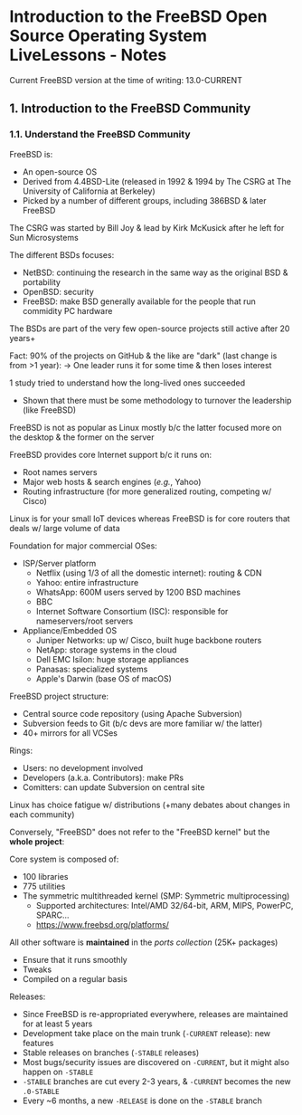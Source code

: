 # Introduction to the FreeBSD Open Source Operating System LiveLessons - Notes

Current FreeBSD version at the time of writing: 13.0-CURRENT

## 1. Introduction to the FreeBSD Community

### 1.1. Understand the FreeBSD Community

FreeBSD is:
- An open-source OS
- Derived from 4.4BSD-Lite (released in 1992 & 1994 by The CSRG at The University of California at Berkeley)
- Picked by a number of different groups, including 386BSD & later FreeBSD 

The CSRG was started by Bill Joy & lead by Kirk McKusick after he left for Sun Microsystems

The different BSDs focuses:
- NetBSD: continuing the research in the same way as the original BSD & portability
- OpenBSD: security
- FreeBSD: make BSD generally available for the people that run commidity PC hardware

The BSDs are part of the very few open-source projects still active after 20 years+

Fact: 90% of the projects on GitHub & the like are "dark" (last change is from >1 year):
-> One leader runs it for some time & then loses interest

1 study tried to understand how the long-lived ones succeeded
- Shown that there must be some methodology to turnover the leadership (like FreeBSD)

FreeBSD is not as popular as Linux mostly b/c the latter focused more on the desktop & the former on the server

FreeBSD provides core Internet support b/c it runs on:
- Root names servers 
- Major web hosts & search engines (_e.g._, Yahoo)
- Routing infrastructure (for more generalized routing, competing w/ Cisco)

Linux is for your small IoT devices whereas FreeBSD is for core routers that deals w/ large volume of data

Foundation for major commercial OSes:
- ISP/Server platform
  - Netflix (using 1/3 of all the domestic internet): routing & CDN
  - Yahoo: entire infrastructure
  - WhatsApp: 600M users served by 1200 BSD machines
  - BBC
  - Internet Software Consortium (ISC): responsible for nameservers/root servers
- Appliance/Embedded OS
  - Juniper Networks: up w/ Cisco, built huge backbone routers
  - NetApp: storage systems in the cloud
  - Dell EMC Isilon: huge storage appliances
  - Panasas: specialized systems
  - Apple's Darwin (base OS of macOS)

FreeBSD project structure:
- Central source code repository (using Apache Subversion)
- Subversion feeds to Git (b/c devs are more familiar w/ the latter)
- 40+ mirrors for all VCSes

Rings:
- Users: no development involved
- Developers (a.k.a. Contributors): make PRs
- Comitters: can update Subversion on central site

Linux has choice fatigue w/ distributions (+many debates about changes in each community)

Conversely, "FreeBSD" does not refer to the "FreeBSD kernel" but the **whole project**:

Core system is composed of:
- 100 libraries
- 775 utilities
- The symmetric multithreaded kernel (SMP: Symmetric multiprocessing)
  - Supported architectures: Intel/AMD 32/64-bit, ARM, MIPS, PowerPC, SPARC...
  - https://www.freebsd.org/platforms/

All other software is **maintained** in the _ports collection_ (25K+ packages)
- Ensure that it runs smoothly
- Tweaks
- Compiled on a regular basis

Releases:
- Since FreeBSD is re-appropriated everywhere, releases are maintained for at least 5 years
- Development take place on the main trunk (`-CURRENT` release): new features
- Stable releases on branches (`-STABLE` releases)
- Most bugs/security issues are discovered on `-CURRENT`, but it might also happen on `-STABLE`
- `-STABLE` branches are cut every 2-3 years, & `-CURRENT` becomes the new `.0-STABLE`
- Every ~6 months, a new `-RELEASE` is done on the `-STABLE` branch
